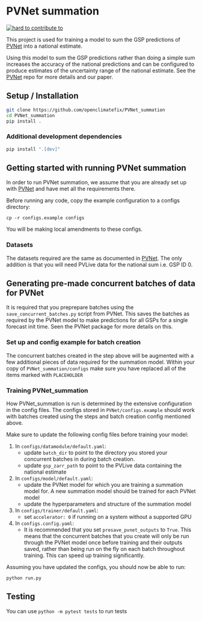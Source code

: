 # PVNet summation
[![hard to contribute to](https://img.shields.io/badge/hard%20to%20contribute%20to-dd2e44)](https://github.com/openclimatefix/ocf-meta-repo?tab=readme-ov-file#overview-of-ocfs-nowcasting-repositories)

This project is used for training a model to sum the GSP predictions of [PVNet](https://github.com/openclimatefix/PVNet) into a national estimate.

Using this model to sum the GSP predictions rather than doing a simple sum increases the accuracy of the national predictions and can be configured to produce estimates of the uncertainty range of the national estimate. See the [PVNet](https://github.com/openclimatefix/PVNet) repo for more details and our paper.


## Setup / Installation

```bash
git clone https://github.com/openclimatefix/PVNet_summation
cd PVNet_summation
pip install .
```

### Additional development dependencies

```bash
pip install ".[dev]"
```

## Getting started with running PVNet summation

In order to run PVNet summation, we assume that you are already set up with
[PVNet](https://github.com/openclimatefix/PVNet) and have met all the requirements there.

Before running any code, copy the example configuration to a
configs directory:

```
cp -r configs.example configs
```

You will be making local amendments to these configs.

### Datasets

The datasets required are the same as documented in
[PVNet](https://github.com/openclimatefix/PVNet). The only addition is that you will need PVLive
data for the national sum i.e. GSP ID 0.


## Generating pre-made concurrent batches of data for PVNet

It is required that you preprepare batches using the `save_concurrent_batches.py` script from
PVNet. This saves the batches as required by the PVNet model to make predictions for all GSPs for
a single forecast init time. Seen the PVNet package for more details on this.


### Set up and config example for batch creation


The concurrent batches created in the step above will be augmented with a few additional pieces of
data required for the summation model. Within your copy of `PVNet_summation/configs` make sure you
have replaced all of the items marked with `PLACEHOLDER`

### Training PVNet_summation

How PVNet_summation is run is determined by the extensive configuration in the config files. The
configs stored in `PVNet/configs.example` should work with batches created using the steps and
batch creation config mentioned above.

Make sure to update the following config files before training your model:

1. In `configs/datamodule/default.yaml`:
    - update `batch_dir` to point to the directory you stored your concurrent batches in during
      batch creation.
    - update `gsp_zarr_path` to point to the PVLive data containing the national estimate
2. In `configs/model/default.yaml`:
    - update the PVNet model for which you are training a summation model for. A new summation model
      should be trained for each PVNet model
    - update the hyperparameters and structure of the summation model
3. In `configs/trainer/default.yaml`:
    - set `accelerator: 0` if running on a system without a supported GPU
4. In `configs.config.yaml`:
    - It is recommended that you set `presave_pvnet_outputs` to `True`. This means that the
      concurrent batches that you create will only be run through the PVNet model once before
      training and their outputs saved, rather than being run on the fly on each batch throughout
      training. This can speed up training significantly.


Assuming you have updated the configs, you should now be able to run:

```
python run.py
```


## Testing

You can use `python -m pytest tests` to run tests
